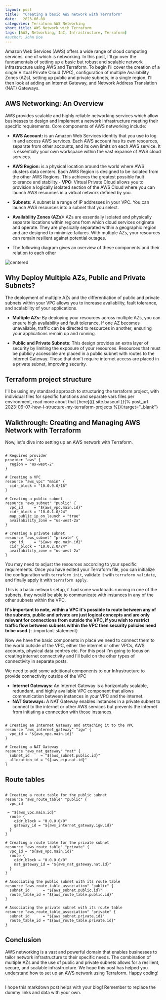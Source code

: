 ```yaml
---
layout: post
title:  "Creating a basic AWS network with Terraform"
date:   2023-06-08
categories: Terraform AWS Networking
short_title: AWS Network with Terraform
tags: [AWS, Networking, IaC, Infrastructure, Terraform]
#author: John Doe
---
```

Amazon Web Services (AWS) offers a wide range of cloud computing services, one of which is networking. In this post, I'll go over the fundamentals of setting up a basic but robust and scalable network infrastructure using AWS and Terraform. To begin I'll cover the creation of a single Virtual Private Cloud (VPC), configuration of multiple Availability Zones (AZs), setting up public and private subnets, in a single region, I'll then look at adding an Internet Gateway, and Network Address Translation (NAT) Gateways.

## AWS Networking: An Overview

AWS provides scalable and highly reliable networking services which allow businesses to design and implement a network infrastructure meeting their specific requirements. Core components of AWS networking include:

- **AWS Account:** is an Amazon Web Services identity that you use to log in and access AWS services. Each AWS account has its own resources, separate from other accounts, and its own limits on each AWS service. It is essentially your own workspace within the vast expanse of AWS cloud services.

- **AWS Region:** is a physical location around the world where AWS clusters data centers. Each AWS Region is designed to be isolated from the other AWS Regions. This achieves the greatest possible fault tolerance and stability.- **VPC:** Virtual Private Cloud allows you to provision a logically isolated section of the AWS Cloud where you can launch AWS resources in a virtual network defined by you.

- **Subnets:** A subnet is a range of IP addresses in your VPC. You can launch AWS resources into a subnet that you select.

- **Availability Zones (AZs):** AZs are essentially isolated and physically separate locations within regions from which cloud services originate and operate. They are physically separated within a geographic region and are designed to minimize failures. With multiple AZs, your resources can remain resilient against potential outages.

- The following diagram gives an overview of these components and their relation to each other

![centered](/assets/images/AWS_single_act_single_region_single_vpc.png)

## Why Deploy Multiple AZs, Public and Private Subnets?

The deployment of multiple AZs and the differentiation of public and private subnets within your VPC allows you to increase availability, fault tolerance, and scalability of your applications. 

- **Multiple AZs:** By deploying your resources across multiple AZs, you can ensure high availability and fault tolerance. If one AZ becomes unavailable, traffic can be directed to resources in another, ensuring your applications remain up and running.

- **Public and Private Subnets:** This design provides an extra layer of security by limiting the exposure of your resources. Resources that must be publicly accessible are placed in a public subnet with routes to the Internet Gateway. Those that don't require internet access are placed in a private subnet, improving security.

## Terraform project structure 

I'll be using my standard approach to structuring the terraform project, with individual files for specific functions and separate vars files per environment, read more about that [here]({{ site.baseurl }}{% post_url 2023-06-07-how-I-structure-my-terraform-projects %}){:target="_blank"}

## Walkthrough: Creating and Managing AWS Network with Terraform

Now, let's dive into setting up an AWS network with Terraform.

```hcl

# Required provider
provider "aws" {
  region = "us-west-2"
}

# Creating a VPC
resource "aws_vpc" "main" {
  cidr_block = "10.0.0.0/16"
}

# Creating a public subnet
resource "aws_subnet" "public" {
  vpc_id     = "${aws_vpc.main.id}"
  cidr_block = "10.0.1.0/24"
  map_public_ip_on_launch = "true"
  availability_zone = "us-west-2a"
}

# Creating a private subnet
resource "aws_subnet" "private" {
  vpc_id     = "${aws_vpc.main.id}"
  cidr_block = "10.0.2.0/24"
  availability_zone = "us-west-2a"
}

```

You may need to adjust the resources according to your specific requirements. Once you have edited your Terraform file, you can initialize the configuration with `terraform init`, validate it with `terraform validate`, and finally apply it with `terraform apply`.

This is a basic network setup, if had some workloads running in one of the subnets, they would be able to communicate with instances in any of the other subnets within the VPC.

**It's important to note, within a VPC it's possible to route between any of the subnets, public and private are just logical concepts and are only relevant for connections from outside the VPC, if you wish to restrict traffic flow between subnets within the VPC then security policies need to be used.**{: .important-statement}

Now we have the basic components in place we need to connect them to the world outside of the VPC, either the internet or other VPCs, AWS accounts, physical data centres etc.  For this post I'm going to focus on creating internet connectivity and I'll build on the other types of connectivity in separate posts.

We need to add some additional components to our Infrastructure to provide connectivity outside of the VPC

- **Internet Gateways:** An Internet Gateway is a horizontally scalable, redundant, and highly available VPC component that allows communication between instances in your VPC and the internet.
- **NAT Gateways:** A NAT Gateway enables instances in a private subnet to connect to the internet or other AWS services but prevents the internet from initiating a connection with those instances.

```hcl

# Creating an Internet Gateway and attaching it to the VPC
resource "aws_internet_gateway" "igw" {
  vpc_id = "${aws_vpc.main.id}"
}

# Creating a NAT Gateway
resource "aws_nat_gateway" "nat" {
  subnet_id     = "${aws_subnet.public.id}"
  allocation_id = "${aws_eip.nat.id}"
}
```

## Route tables ##

```hcl

# Creating a route table for the public subnet
resource "aws_route_table" "public" {
  vpc_id

 = "${aws_vpc.main.id}"
  route {
    cidr_block = "0.0.0.0/0"
    gateway_id = "${aws_internet_gateway.igw.id}"
  }
}

# Creating a route table for the private subnet
resource "aws_route_table" "private" {
  vpc_id = "${aws_vpc.main.id}"
  route {
    cidr_block = "0.0.0.0/0"
    nat_gateway_id = "${aws_nat_gateway.nat.id}"
  }
}

# Associating the public subnet with its route table
resource "aws_route_table_association" "public" {
  subnet_id      = "${aws_subnet.public.id}"
  route_table_id = "${aws_route_table.public.id}"
}

# Associating the private subnet with its route table
resource "aws_route_table_association" "private" {
  subnet_id      = "${aws_subnet.private.id}"
  route_table_id = "${aws_route_table.private.id}"
}
```


## Conclusion

AWS networking is a vast and powerful domain that enables businesses to tailor network infrastructure to their specific needs. The combination of multiple AZs and the use of public and private subnets allows for a resilient, secure, and scalable infrastructure. We hope this post has helped you understand how to set up an AWS network using Terraform. Happy coding!

---

I hope this markdown post helps with your blog! Remember to replace the dummy links and data with your own.
